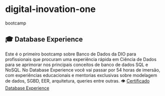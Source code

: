 # digital-inovation-one
bootcamp

## 🎓 Database Experience
Este é o primeiro bootcamp sobre Banco de Dados da DIO para profissionais que procuram uma experiência rápida em Ciência de Dados para se aprimorar nos principais conceitos de banco de dados SQL e NoSQL. No Database Experience você vai passar por 54 horas de imersão, com experiências educacionais e mentorias exclusivas sobre modelagem de dados, SGBD, EER, arquitetura, queries entre outras.
👁️ [Certificado Database Experience](https://github.com/mballem/digital-inovation-one/blob/master/_docs/cert-database-experience.pdf)


